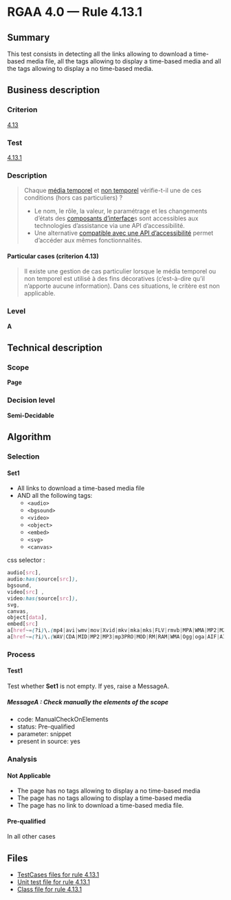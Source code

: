 # RGAA 4.0 — Rule 4.13.1

## Summary

This test consists in detecting all the links allowing to download a time-based media file, 
all the tags allowing to display a time-based media
and all the tags allowing to display a no time-based media.

## Business description

### Criterion

[4.13](https://www.numerique.gouv.fr/publications/rgaa-accessibilite/methode/criteres/#crit-4-13)

### Test

[4.13.1](https://www.numerique.gouv.fr/publications/rgaa-accessibilite/methode/criteres/#test-4-13-1)

### Description

> Chaque [média temporel](https://www.numerique.gouv.fr/publications/rgaa-accessibilite/methode/glossaire/#media-temporel-type-son-video-et-synchronise) et [non temporel](https://www.numerique.gouv.fr/publications/rgaa-accessibilite/methode/glossaire/#media-non-temporel) vérifie-t-il une de ces conditions (hors cas particuliers) ?
> 
> * Le nom, le rôle, la valeur, le paramétrage et les changements d’états des [composants d’interface](https://www.numerique.gouv.fr/publications/rgaa-accessibilite/methode/glossaire/#composant-d-interface)s sont accessibles aux technologies d’assistance via une API d’accessibilité.
> * Une alternative [compatible avec une API d’accessibilité](https://www.numerique.gouv.fr/publications/rgaa-accessibilite/methode/glossaire/#compatible-avec-les-technologies-d-assistance) permet d’accéder aux mêmes fonctionnalités.

#### Particular cases (criterion 4.13)

> Il existe une gestion de cas particulier lorsque le média temporel ou non temporel est utilisé à des fins décoratives (c’est-à-dire qu’il n’apporte aucune information). Dans ces situations, le critère est non applicable.

### Level

**A**


## Technical description

### Scope

**Page**

### Decision level

**Semi-Decidable**


## Algorithm

### Selection

#### Set1
- All links to download a time-based media file
- AND all the following tags:
  - `<audio>`
  - `<bgsound>`
  - `<video>`
  - `<object>`
  - `<embed>`
  - `<svg>`
  - `<canvas>`
    
css selector :
```css
audio[src],
audio:has(source[src]),
bgsound,
video[src] ,
video:has(source[src]),
svg,
canvas,
object[data],
embed[src]
a[href~=(?i)\.(mp4|avi|wmv|mov|Xvid|mkv|mka|mks|FLV|rmvb|MPA|WMA|MP2|M2P|DIF|DV|VOB|VRO|rmvb|vivo|bik|ASF|ifo|mts|mxf|nds|rv|web|wlmp|wmp|ogv)] 
a[href~=(?i)\.(WAV|CDA|MID|MP2|MP3|mp3PRO|MOD|RM|RAM|WMA|Ogg|oga|AIF|AIFF|AA|AAC|M4A|VQF|AU|M3U|RIFF|BWF|CAF|PCM|RAW|FLAC|ALAC|AC3|ACC)] 
```

### Process

#### Test1

Test whether **Set1** is not empty. If yes, raise a MessageA.

##### MessageA : Check manually the elements of the scope

- code: ManualCheckOnElements
- status: Pre-qualified
- parameter: snippet
- present in source: yes

### Analysis

#### Not Applicable

- The page has no tags allowing to display a no time-based media
- The page has no tags allowing to display a time-based media
- The page has no link to download a time-based media file.

#### Pre-qualified

In all other cases


## Files

- [TestCases files for rule 4.13.1](https://gitlab.com/asqatasun/Asqatasun/-/tree/master/rules/rules-rgaa4.0/src/test/resources/testcases/rgaa40/Rgaa40Rule041301/)
- [Unit test file for rule 4.13.1](https://gitlab.com/asqatasun/Asqatasun/-/blob/master/rules/rules-rgaa4.0/src/test/java/org/asqatasun/rules/rgaa40/Rgaa40Rule041301Test.java)
- [Class file for rule 4.13.1](https://gitlab.com/asqatasun/Asqatasun/-/blob/master/rules/rules-rgaa4.0/src/main/java/org/asqatasun/rules/rgaa40/Rgaa40Rule041301.java)


